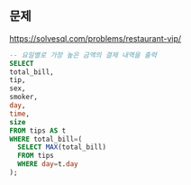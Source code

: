 ## 문제
https://solvesql.com/problems/restaurant-vip/

```sql
-- 요일별로 가장 높은 금액의 결제 내역을 출력
SELECT 
total_bill,
tip,
sex,
smoker,
day,
time,
size
FROM tips AS t
WHERE total_bill=(
  SELECT MAX(total_bill)
  FROM tips
  WHERE day=t.day
);
```
